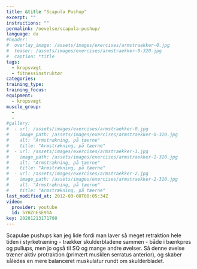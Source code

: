 ```yaml
---
title: &title "Scapula Pushup"
excerpt: ""
instructions: ""
permalink: /oevelse/scapula-pushup/
language: da
#header:
#  overlay_image: /assets/images/exercises/armstraekker-0.jpg
#  teaser: /assets/images/exercises/armstraekker-0-320.jpg
#  caption: *title
tags:
  - kropsvægt
  - fitnessinstruktør
categories:
training_type: 
training_focus: 
equipment:
  - kropsvægt
muscle_group:
  - 
  - 
#gallery:
#  - url: /assets/images/exercises/armstraekker-0.jpg
#    image_path: /assets/images/exercises/armstraekker-0-320.jpg
#    alt: "Armstrækning, på tæerne"
#    title: "Armstrækning, på tæerne"
#  - url: /assets/images/exercises/armstraekker-1.jpg
#    image_path: /assets/images/exercises/armstraekker-1-320.jpg
#    alt: "Armstrækning, på tæerne"
#    title: "Armstrækning, på tæerne"
#  - url: /assets/images/exercises/armstraekker-2.jpg
#    image_path: /assets/images/exercises/armstraekker-2-320.jpg
#    alt: "Armstrækning, på tæerne"
#    title: "Armstrækning, på tæerne"
last_modified_at: 2012-03-08T08:05:34Z
video:
  provider: youtube
  id: 5YHZnEsE9hA
key: 20201213171700
---
```


Scapulae pushups kan jeg lide fordi man laver så meget retraktion hele tiden i styrketræning - trækker skulderbladene sammen - både i bænkpres og pullups, men jo også til SQ og mange andre øvelser. Så denne øvelse træner aktiv protraktion (primært musklen serratus anterior), og skaber således en mere balanceret muskulatur rundt om skulderbladet.
